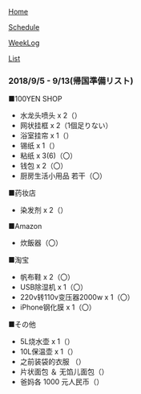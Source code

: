 [Home](index.md) 

[Schedule](Schedule.md) 

[WeekLog](WeekLog.md) 

[List](List.md)

### 2018/9/5 - 9/13(帰国準備リスト)

■100YEN SHOP
- 水龙头喷头 x 2（）
- 网状挂框 x 2（1個足りない）
- 浴室挂帘 x 1（）
- 锡纸 x 1（）
- 粘纸 x 3(6)（〇）
- 钱包 x 2（〇）
- 厨房生活小用品 若干（〇）

■药妆店
- 染发剂 x 2（）

■Amazon
- 炊飯器（〇）

■淘宝
- 帆布鞋 x 2（〇）
- USB除湿机 x 1（〇）
- 220v转110v变压器2000w x 1（〇）
- iPhone钢化膜 x 1（〇）

■その他
- 5L烧水壶 x 1（）
- 10L保温壶 x 1（）
- 之前装袋的衣服 （）
- 片状面包 ＆ 无馅儿面包（）
- 爸妈各 1000 元人民币（）

